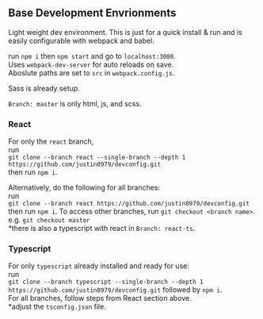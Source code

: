 ## Base Development Envrionments

Light weight dev environment. This is just for a quick install & run and is easily configurable with webpack and babel.

run `npm i` then `npm start` and go to `localhost:3000`.<br />
Uses `webpack-dev-server` for auto reloads on save.<br/>
Aboslute paths are set to `src` in `webpack.config.js`.

Sass is already setup.

`Branch: master` is only html, js, and scss.

### React

For only the `react` branch,<br />
run<br /> `git clone --branch react --single-branch --depth 1 https://github.com/justin0979/devconfig.git`<br />
then run `npm i`.

Alternatively, do the following for all branches:<br />
run<br /> `git clone --branch react https://github.com/justin0979/devconfig.git`<br />
then run `npm i`.
To access other branches, run `git checkout <branch name>`.<br />
e.g. `git checkout master`<br />
\*there is also a typescript with react in `Branch: react-ts`.

### Typescript

For only `typescript` already installed and ready for use:<br />
run<br /> `git clone --branch typescript --single-branch --depth 1 https://github.com/justin0979/devconfig.git` followed by `npm i`.<br />
For all branches, follow steps from React section above.<br />
\*adjust the `tsconfig.json` file.
